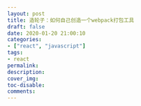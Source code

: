 ```yaml
---
layout: post
title: 造轮子：如何自己创造一个webpack打包工具
draft: false
date: 2020-01-20 21:00:10
categories:
- ["react", "javascript"]
tags:
- react
permalink:
description:
cover_img:
toc-disable:
comments:
---
```

